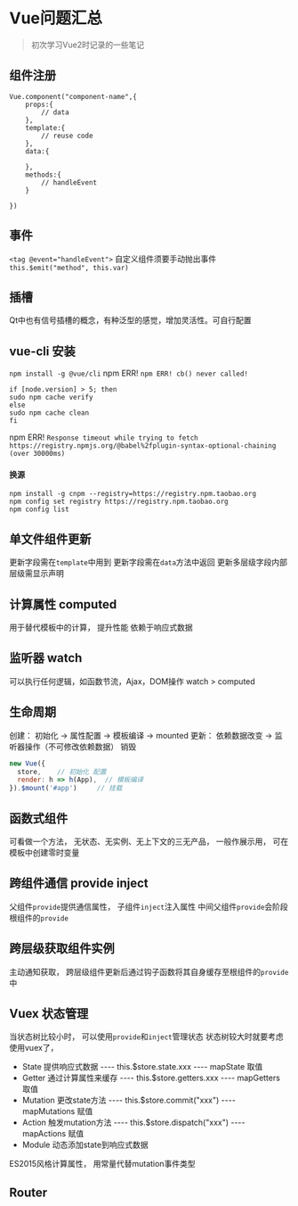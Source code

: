 <!--
updated: 2020年6月12日 09:03
tags: [vue, framework]
-->

# Vue问题汇总

> 初次学习Vue2时记录的一些笔记

## 组件注册
```Vue
Vue.component("component-name",{
    props:{
        // data
    },
    template:{
        // reuse code
    },
    data:{
        
    },
    methods:{
        // handleEvent
    }
    
})
```
## 事件
`<tag @event="handleEvent">`
 自定义组件须要手动抛出事件
`this.$emit("method", this.var)`

## 插槽
Qt中也有信号插槽的概念，有种泛型的感觉，增加灵活性。可自行配置

## vue-cli 安装
`npm install -g @vue/cli`
npm ERR! `npm ERR! cb() never called!`
```shell
if [node.version] > 5; then
sudo npm cache verify
else 
sudo npm cache clean
fi
```
npm ERR! `Response timeout while trying to fetch https://registry.npmjs.org/@babel%2fplugin-syntax-optional-chaining (over 30000ms)`
#### 换源
```shell
npm install -g cnpm --registry=https://registry.npm.taobao.org
npm config set registry https://registry.npm.taobao.org
npm config list
```




## 单文件组件更新
更新字段需在`template`中用到
更新字段需在`data`方法中返回
更新多层级字段内部层级需显示声明


## 计算属性 computed
用于替代模板中的计算， 提升性能
依赖于响应式数据

## 监听器 watch
可以执行任何逻辑，如函数节流，Ajax，DOM操作
watch > computed

## 生命周期
创建： 初始化 -> 属性配置 -> 模板编译 -> mounted
更新： 依赖数据改变 -> 监听器操作（不可修改依赖数据）
销毁
```js
new Vue({
  store,    // 初始化 配置
  render: h => h(App),  // 模板编译
}).$mount('#app')     // 挂载
```


## 函数式组件
可看做一个方法， 无状态、无实例、无上下文的三无产品， 一般作展示用， 可在模板中创建零时变量


## 跨组件通信 provide inject
父组件`provide`提供通信属性， 子组件`inject`注入属性
中间父组件`provide`会阶段根组件的`provide`

## 跨层级获取组件实例
主动通知获取， 跨层级组件更新后通过钩子函数将其自身缓存至根组件的`provide`中

## Vuex 状态管理
当状态树比较小时， 可以使用`provide`和`inject`管理状态
状态树较大时就要考虑使用vuex了，
- State   提供响应式数据            ----     this.$store.state.xxx            ----    mapState           取值
- Getter  通过计算属性来缓存    ----     this.$store.getters.xxx         ----    mapGetters        取值
- Mutation 更改state方法           ----     this.$store.commit("xxx")     ----    mapMutations    赋值
- Action   触发mutation方法       ----     this.$store.dispatch("xxx")   ----    mapActions        赋值
- Module 动态添加state到响应式数据

ES2015风格计算属性， 用常量代替mutation事件类型

## Router
